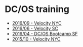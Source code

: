 # DC/OS training

- [2016/09 - Velocity NYC](velocity-training-09-2016/)
- [2016/06 - Velocity SC](velocity-training-06-2016/)
- [2016/04 - DC/OS Bootcamp SF](dcos-bootcamp-04-2016/)
- [2015/10 - Velocity NYC](velocity-training-10-2015/)
